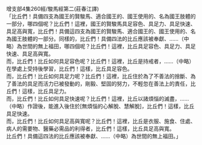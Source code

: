 增支部4集260經/駿馬經第二(莊春江譯)  
「比丘們！具備四支為國王的賢駿馬、適合國王的、國王使用的、名為國王肢體的一部分，哪四個呢？比丘們！這裡，國王的賢駿馬具足容色、具足力、具足快速、具足高與寬，比丘們！具備這四支為國王的賢駿馬、適合國王的、國王使用的、名為國王肢體的一部分。同樣的，比丘們！具備四法的比丘應該被奉獻、……（中略）為世間的無上福田，哪四個呢？比丘們！這裡，比丘具足容色、具足力、具足快速、具足高與寬。  
而，比丘們！比丘如何具足容色呢？比丘們！這裡，比丘是持戒者，……（中略）在學處上受持後學習，比丘們！這樣，比丘具足容色。  
而，比丘們！比丘如何具足力呢？比丘們！這裡，比丘住於為了不善法的捨斷、為了善法的具足而活力已被發動的，剛毅、堅固的努力，不輕忽在善法上的責任，比丘們！這樣，比丘具足力。  
而，比丘們！比丘如何具足快速呢？比丘們！這裡，比丘以諸煩惱的滅盡，……（中略）作證後，能進入後住於[無煩惱的心解脫、慧解脫]，比丘們！這樣，比丘具足快速。  
而，比丘們！比丘如何具足高與寬呢？比丘們！這裡，比丘是衣服、施食、住處、病人的需要物、醫藥必需品的利得者，比丘們！這樣，比丘具足高與寬。  
比丘們！具備這四法的比丘應該被奉獻、……（中略）為世間的無上福田。」  
  
  

